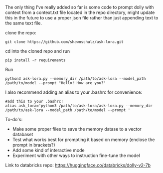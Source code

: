 The only thing I've really added so far is some code to prompt dolly with context from a context.txt file located in the repo directory, might update this in the future to use a proper json file rather than just appending text to the same text file.  

clone the repo: 

```
git clone https://github.com/shawnschulz/ask-lora.git
```

cd into the cloned repo and run 

```
pip install -r requirements
```

Run
```
python3 ask-lora.py --memory_dir /path/to/ask-lora --model_path /path/to/model --prompt "Hello! How are you?" 
```

I also recommend adding an alias to your .bashrc for convenience:
```
#add this to your .bashrc!
alias ask_lora='python3 /path/to/ask-lora/ask-lora.py --memory_dir /path/to/ask-lora --model_path /path/to/model --prompt '
```
To-do's:

- Make some proper files to save the memory datase to a vector databaset
- Test what works best for prompting it based on memory (enclose the prompt in brackets?)
- Add some kind of interactive mode 
- Experiment with other ways to instruction fine-tune the model

Link to databricks repo:
https://huggingface.co/databricks/dolly-v2-7b
 

